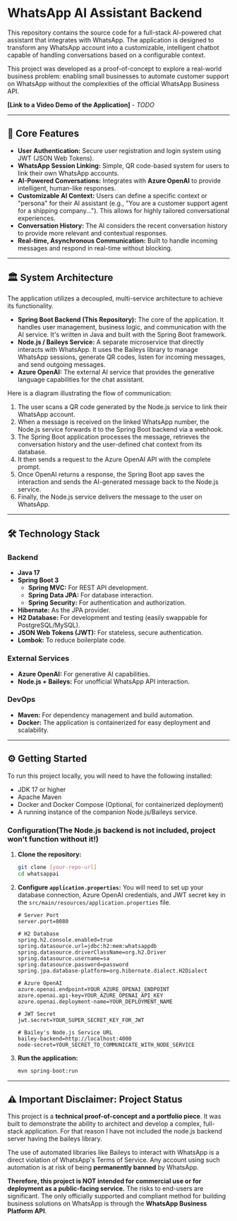 # WhatsApp AI Assistant Backend

This repository contains the source code for a full-stack AI-powered chat assistant that integrates with WhatsApp. The application is designed to transform any WhatsApp account into a customizable, intelligent chatbot capable of handling conversations based on a configurable context.

This project was developed as a proof-of-concept to explore a real-world business problem: enabling small businesses to automate customer support on WhatsApp without the complexities of the official WhatsApp Business API.

**[Link to a Video Demo of the Application]** - *TODO*

-----

## 🚀 Core Features

  * **User Authentication:** Secure user registration and login system using JWT (JSON Web Tokens).
  * **WhatsApp Session Linking:** Simple, QR code-based system for users to link their own WhatsApp accounts.
  * **AI-Powered Conversations:** Integrates with **Azure OpenAI** to provide intelligent, human-like responses.
  * **Customizable AI Context:** Users can define a specific context or "persona" for their AI assistant (e.g., "You are a customer support agent for a shipping company..."). This allows for highly tailored conversational experiences.
  * **Conversation History:** The AI considers the recent conversation history to provide more relevant and contextual responses.
  * **Real-time, Asynchronous Communication:** Built to handle incoming messages and respond in real-time without blocking.

-----

## 🏛️ System Architecture

The application utilizes a decoupled, multi-service architecture to achieve its functionality.

  * **Spring Boot Backend (This Repository):** The core of the application. It handles user management, business logic, and communication with the AI service. It's written in Java and built with the Spring Boot framework.
  * **Node.js / Baileys Service:** A separate microservice that directly interacts with WhatsApp. It uses the Baileys library to manage WhatsApp sessions, generate QR codes, listen for incoming messages, and send outgoing messages.
  * **Azure OpenAI:** The external AI service that provides the generative language capabilities for the chat assistant.

Here is a diagram illustrating the flow of communication:

1.  The user scans a QR code generated by the Node.js service to link their WhatsApp account.
2.  When a message is received on the linked WhatsApp number, the Node.js service forwards it to the Spring Boot backend via a webhook.
3.  The Spring Boot application processes the message, retrieves the conversation history and the user-defined chat context from its database.
4.  It then sends a request to the Azure OpenAI API with the complete prompt.
5.  Once OpenAI returns a response, the Spring Boot app saves the interaction and sends the AI-generated message back to the Node.js service.
6.  Finally, the Node.js service delivers the message to the user on WhatsApp.

-----

## 🛠️ Technology Stack

### Backend

  * **Java 17**
  * **Spring Boot 3**
      * **Spring MVC:** For REST API development.
      * **Spring Data JPA:** For database interaction.
      * **Spring Security:** For authentication and authorization.
  * **Hibernate:** As the JPA provider.
  * **H2 Database:** For development and testing (easily swappable for PostgreSQL/MySQL).
  * **JSON Web Tokens (JWT):** For stateless, secure authentication.
  * **Lombok:** To reduce boilerplate code.

### External Services

  * **Azure OpenAI:** For generative AI capabilities.
  * **Node.js + Baileys:** For unofficial WhatsApp API interaction.

### DevOps

  * **Maven:** For dependency management and build automation.
  * **Docker:** The application is containerized for easy deployment and scalability.

-----

## ⚙️ Getting Started

To run this project locally, you will need to have the following installed:

  * JDK 17 or higher
  * Apache Maven
  * Docker and Docker Compose (Optional, for containerized deployment)
  * A running instance of the companion Node.js/Baileys service.

### Configuration(The Node.js backend is not included, project won't function without it!)

1.  **Clone the repository:**

    ```bash
    git clone [your-repo-url]
    cd whatsappai
    ```

2.  **Configure `application.properties`:**
    You will need to set up your database connection, Azure OpenAI credentials, and JWT secret key in the `src/main/resources/application.properties` file.

    ```properties
    # Server Port
    server.port=8080

    # H2 Database
    spring.h2.console.enabled=true
    spring.datasource.url=jdbc:h2:mem:whatsappdb
    spring.datasource.driverClassName=org.h2.Driver
    spring.datasource.username=sa
    spring.datasource.password=password
    spring.jpa.database-platform=org.hibernate.dialect.H2Dialect

    # Azure OpenAI
    azure.openai.endpoint=YOUR_AZURE_OPENAI_ENDPOINT
    azure.openai.api-key=YOUR_AZURE_OPENAI_API_KEY
    azure.openai.deployment-name=YOUR_DEPLOYMENT_NAME

    # JWT Secret
    jwt.secret=YOUR_SUPER_SECRET_KEY_FOR_JWT

    # Bailey's Node.js Service URL
    bailey-backend=http://localhost:4000
    node-secret=YOUR_SECRET_TO_COMMUNICATE_WITH_NODE_SERVICE
    ```

3.  **Run the application:**

    ```bash
    mvn spring-boot:run
    ```

-----

## ⚠️ Important Disclaimer: Project Status

This project is a **technical proof-of-concept and a portfolio piece**. It was built to demonstrate the ability to architect and develop a complex, full-stack application. For that reason I have not included the node.js backend server having the baileys library.

The use of automated libraries like Baileys to interact with WhatsApp is a direct violation of WhatsApp's Terms of Service. Any account using such automation is at risk of being **permanently banned** by WhatsApp.

**Therefore, this project is NOT intended for commercial use or for deployment as a public-facing service.** The risks to end-users are significant. The only officially supported and compliant method for building business solutions on WhatsApp is through the **WhatsApp Business Platform API**.
